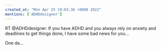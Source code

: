 ```yaml
---
created_at: "Mon Apr 25 19:03:36 +0000 2022"
mentions: ['ADHDdesigner']
---
```


RT @ADHDdesigner: If you have ADHD and you always rely on anxiety and deadlines to get things done, I have some bad news for you...

One da…